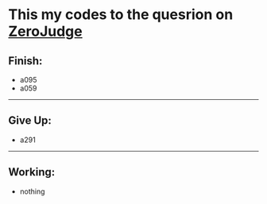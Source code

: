 This my codes to the quesrion on [ZeroJudge](https://zerojudge.tw/)
===========================================
**Finish:**  
-----------
* a095  
* a059  
---
**Give Up:**  
------------
* a291    
---
**Working:**  
------------
* nothing
